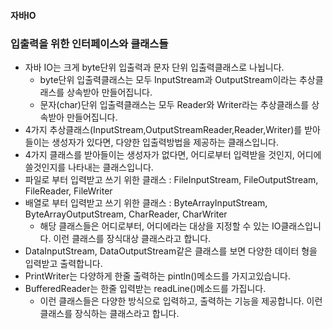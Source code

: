 #### 자바IO

### 입출력을 위한 인터페이스와 클래스들

- 자바 IO는 크게 byte단위 입출력과 문자 단위 입출력클래스로 나뉩니다.
  - byte단위 입출력클래스는 모두 InputStream과 OutputStream이라는 추상클래스를 상속받아 만들어집니다.
  - 문자(char)단위 입출력클래스는 모두 Reader와 Writer라는 추상클래스를 상속받아 만들어집니다.
- 4가지 추상클래스(InputStream,OutputStreamReader,Reader,Writer)를 받아들이는 생성자가 있다면, 다양한 입출력방법을 제공하는 클래스입니다.
- 4가지 클래스를 받아들이는 생성자가 없다면, 어디로부터 입력받을 것인지, 어디에 쓸것인지를 나타내는 클래스입니다.
- 파일로 부터 입력받고 쓰기 위한 클래스 : FileInputStream, FileOutputStream, FileReader, FileWriter
- 배열로 부터 입력받고 쓰기 위한 클래스 : ByteArrayInputStream, ByteArrayOutputStream, CharReader, CharWriter
  - 해당 클래스들은 어디로부터, 어디에라는 대상을 지정할 수 있는 IO클래스입니다. 이런 클래스를 장식대상 클래스라고 합니다.
- DataInputStream, DataOutputStream같은 클래스를 보면 다양한 데이터 형을 입력받고 출력합니다.
- PrintWriter는 다양하게 한줄 출력하는 pintln()메소드를 가지고있습니다.
- BufferedReader는 한줄 입력받는 readLine()메소드를 가집니다.
  - 이런 클래스들은 다양한 방식으로 입력하고, 출력하는 기능을 제공합니다. 이런 클래스를 장식하는 클래스라고 합니다.
